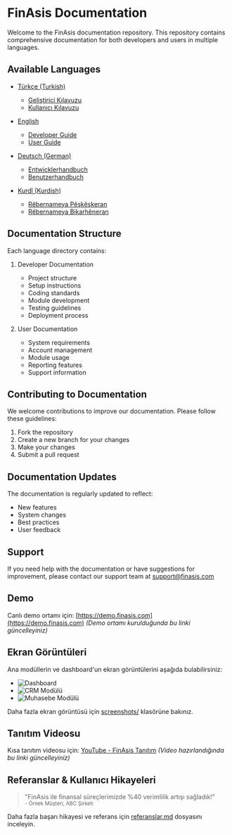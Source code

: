 # FinAsis Documentation

Welcome to the FinAsis documentation repository. This repository contains comprehensive documentation for both developers and users in multiple languages.

## Available Languages

- [Türkçe (Turkish)](/docs/tr)
  - [Geliştirici Kılavuzu](/docs/tr/GELISTIRICI_KILAVUZU.md)
  - [Kullanıcı Kılavuzu](/docs/tr/KULLANICI_KILAVUZU.md)

- [English](/docs/en)
  - [Developer Guide](/docs/en/DEVELOPER_GUIDE.md)
  - [User Guide](/docs/en/USER_GUIDE.md)

- [Deutsch (German)](/docs/de)
  - [Entwicklerhandbuch](/docs/de/ENTWICKLERHANDBUCH.md)
  - [Benutzerhandbuch](/docs/de/BENUTZERHANDBUCH.md)

- [Kurdî (Kurdish)](/docs/ku)
  - [Rêbernameya Pêşkêşkeran](/docs/ku/RÊBERNAMEYA_PÊŞKÊŞKERAN.md)
  - [Rêbernameya Bikarhêneran](/docs/ku/RÊBERNAMEYA_BIKARHÊNERAN.md)

## Documentation Structure

Each language directory contains:

1. Developer Documentation
   - Project structure
   - Setup instructions
   - Coding standards
   - Module development
   - Testing guidelines
   - Deployment process

2. User Documentation
   - System requirements
   - Account management
   - Module usage
   - Reporting features
   - Support information

## Contributing to Documentation

We welcome contributions to improve our documentation. Please follow these guidelines:

1. Fork the repository
2. Create a new branch for your changes
3. Make your changes
4. Submit a pull request

## Documentation Updates

The documentation is regularly updated to reflect:
- New features
- System changes
- Best practices
- User feedback

## Support

If you need help with the documentation or have suggestions for improvement, please contact our support team at support@finasis.com

## Demo

Canlı demo ortamı için: [https://demo.finasis.com](https://demo.finasis.com) *(Demo ortamı kurulduğunda bu linki güncelleyiniz)*

## Ekran Görüntüleri

Ana modüllerin ve dashboard'un ekran görüntülerini aşağıda bulabilirsiniz:

- ![Dashboard](screenshots/dashboard.png)
- ![CRM Modülü](screenshots/crm.png)
- ![Muhasebe Modülü](screenshots/accounting.png)

Daha fazla ekran görüntüsü için [screenshots/](screenshots/) klasörüne bakınız.

## Tanıtım Videosu

Kısa tanıtım videosu için: [YouTube - FinAsis Tanıtım](https://youtu.be/finasis-demo) *(Video hazırlandığında bu linki güncelleyiniz)*

## Referanslar & Kullanıcı Hikayeleri

> "FinAsis ile finansal süreçlerimizde %40 verimlilik artışı sağladık!"  
> <small>- Örnek Müşteri, ABC Şirketi</small>

Daha fazla başarı hikayesi ve referans için [referanslar.md](referanslar.md) dosyasını inceleyin. 